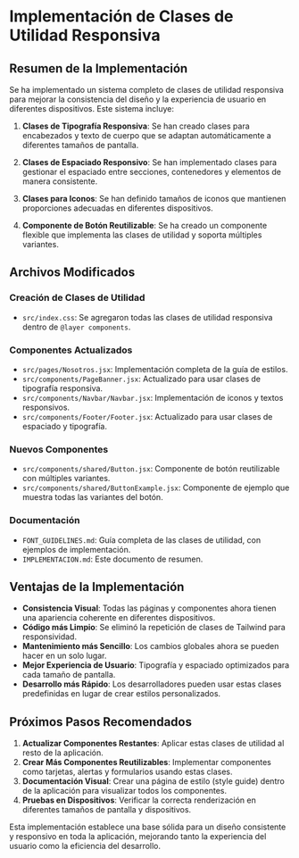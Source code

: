 # Implementación de Clases de Utilidad Responsiva

## Resumen de la Implementación

Se ha implementado un sistema completo de clases de utilidad responsiva para mejorar la consistencia del diseño y la experiencia de usuario en diferentes dispositivos. Este sistema incluye:

1. **Clases de Tipografía Responsiva**: Se han creado clases para encabezados y texto de cuerpo que se adaptan automáticamente a diferentes tamaños de pantalla.

2. **Clases de Espaciado Responsivo**: Se han implementado clases para gestionar el espaciado entre secciones, contenedores y elementos de manera consistente.

3. **Clases para Iconos**: Se han definido tamaños de iconos que mantienen proporciones adecuadas en diferentes dispositivos.

4. **Componente de Botón Reutilizable**: Se ha creado un componente flexible que implementa las clases de utilidad y soporta múltiples variantes.

## Archivos Modificados

### Creación de Clases de Utilidad
- `src/index.css`: Se agregaron todas las clases de utilidad responsiva dentro de `@layer components`.

### Componentes Actualizados
- `src/pages/Nosotros.jsx`: Implementación completa de la guía de estilos.
- `src/components/PageBanner.jsx`: Actualizado para usar clases de tipografía responsiva.
- `src/components/Navbar/Navbar.jsx`: Implementación de iconos y textos responsivos.
- `src/components/Footer/Footer.jsx`: Actualizado para usar clases de espaciado y tipografía.

### Nuevos Componentes
- `src/components/shared/Button.jsx`: Componente de botón reutilizable con múltiples variantes.
- `src/components/shared/ButtonExample.jsx`: Componente de ejemplo que muestra todas las variantes del botón.

### Documentación
- `FONT_GUIDELINES.md`: Guía completa de las clases de utilidad, con ejemplos de implementación.
- `IMPLEMENTACION.md`: Este documento de resumen.

## Ventajas de la Implementación

- **Consistencia Visual**: Todas las páginas y componentes ahora tienen una apariencia coherente en diferentes dispositivos.
- **Código más Limpio**: Se eliminó la repetición de clases de Tailwind para responsividad.
- **Mantenimiento más Sencillo**: Los cambios globales ahora se pueden hacer en un solo lugar.
- **Mejor Experiencia de Usuario**: Tipografía y espaciado optimizados para cada tamaño de pantalla.
- **Desarrollo más Rápido**: Los desarrolladores pueden usar estas clases predefinidas en lugar de crear estilos personalizados.

## Próximos Pasos Recomendados

1. **Actualizar Componentes Restantes**: Aplicar estas clases de utilidad al resto de la aplicación.
2. **Crear Más Componentes Reutilizables**: Implementar componentes como tarjetas, alertas y formularios usando estas clases.
3. **Documentación Visual**: Crear una página de estilo (style guide) dentro de la aplicación para visualizar todos los componentes.
4. **Pruebas en Dispositivos**: Verificar la correcta renderización en diferentes tamaños de pantalla y dispositivos.

Esta implementación establece una base sólida para un diseño consistente y responsivo en toda la aplicación, mejorando tanto la experiencia del usuario como la eficiencia del desarrollo. 